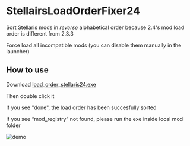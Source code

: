 # StellairsLoadOrderFixer24
Sort Stellaris mods in *reverse* alphabetical order because 2.4's mod load order is different from 2.3.3

Force load all incompatible mods (you can disable them manually in the launcher)

## How to use
Download [load_order_stellaris24.exe](https://github.com/haifengkao/StellairsLoadOrderFixer24/releases/download/1.1/load_order_stellaris24.exe)

Then double click it

If you see "done", the load order has been succesfully sorted

If you see “mod_registry” not found, please run the exe inside local mod folder

![demo](https://github.com/haifengkao/StellairsLoadOrderFixer24/blob/master/demo.jpg)
